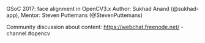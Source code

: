 GSoC 2017: face alignment in OpenCV3.x
Author: Sukhad Anand (@sukhad-app), Mentor: Steven Puttemans (@StevenPuttemans)

Community discussion about content: https://webchat.freenode.net/ - channel #opencv

